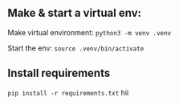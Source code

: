 ## Make & start a virtual env:
Make virtual environment: `python3 -m venv .venv`

Start the env: `source .venv/bin/activate`

## Install requirements
`pip install -r requirements.txt`
hii